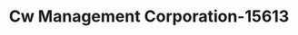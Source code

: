 ---
f_zip-code: 16150
f_state-code: PA
title: Cw Management Corporation-15613
f_phone: 724-962-9790
f_city-only: Sharpsville
f_address: 4417 Tamarack Dr Sharpsville
f_location-unique-id: '15613'
slug: cw-management-corporation-15613
updated-on: '2024-05-30T13:46:58.046Z'
created-on: '2024-05-30T13:36:59.803Z'
published-on: '2024-05-30T13:54:32.469Z'
f_city-state: cms/city/sharpsville-pa.md
f_company: cms/company/cw-management-corporation.md
f_state: cms/state/pennsylvania.md
layout: '[payday-loan].html'
tags: payday-loan
---